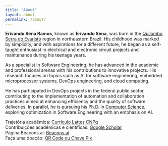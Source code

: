 ```yaml
---
title: "About"
layout: about
permalink: /about/
---
```


**Erivando Sena Ramos**, known as **Erivando Sena**, was born in the [Quilombo Serra do Evaristo](http://portal.iphan.gov.br/noticias/detalhes/446/museu-comunitario-recebe-achados-arqueologicos-na-serra-do-evaristo-ce) region in northeastern Brazil. His childhood was marked by simplicity, and with aspirations for a different future, he began as a self-taught enthusiast in electrical and electronic circuit projects and maintenance during his teenage years.  

As a specialist in Software Engineering, he has advanced in the academic and professional arenas with his contributions to innovative projects. His research focuses on topics such as AI for software engineering, embedded microprocessor systems, DevOps engineering, and cloud computing.  

He has participated in DevOps projects in the federal public sector, contributing to the implementation of automation and collaboration practices aimed at enhancing efficiency and the quality of software deliveries. In parallel, he is pursuing his Ph.D. in [Computer Science](https://www.uece.br/ppgcc/), exploring optimization in Software Engineering with an emphasis on AI.  

Trajetória acadêmica: 
[Currículo Lattes CNPq](http://lattes.cnpq.br/3207935358521360)  
Contribuições acadêmicas e científicas: 
[Google Scholar](https://scholar.google.com.br/citations?hl=pt-BR&user=rk-pamMAAAAJ)  
Página Beacons.ai: 
[Beacons.ai](https://beacons.ai/erivando)  
Faça uma doação: 
[QR Code ou Chave Pix](https://nubank.com.br/pagar/9jl3e/kLhj1fUkis)  
